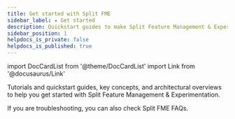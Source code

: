 ```yaml
---
title: Get started with Split FME
sidebar_label: ★ Get started
description: Quickstart guides to make Split Feature Management & Experimentation work for you
sidebar_position: 1
helpdocs_is_private: false
helpdocs_is_published: true
---
```


import DocCardList from '@theme/DocCardList'
import Link from '@docusaurus/Link'

 Tutorials and quickstart guides, key concepts, and architectural overviews to help you get started with Split Feature Management & Experimentation.

<DocCardList />

If you are troubleshooting, you can also check <Link to="/docs/faqs/feature-management-experimentation">Split FME FAQs</Link>.